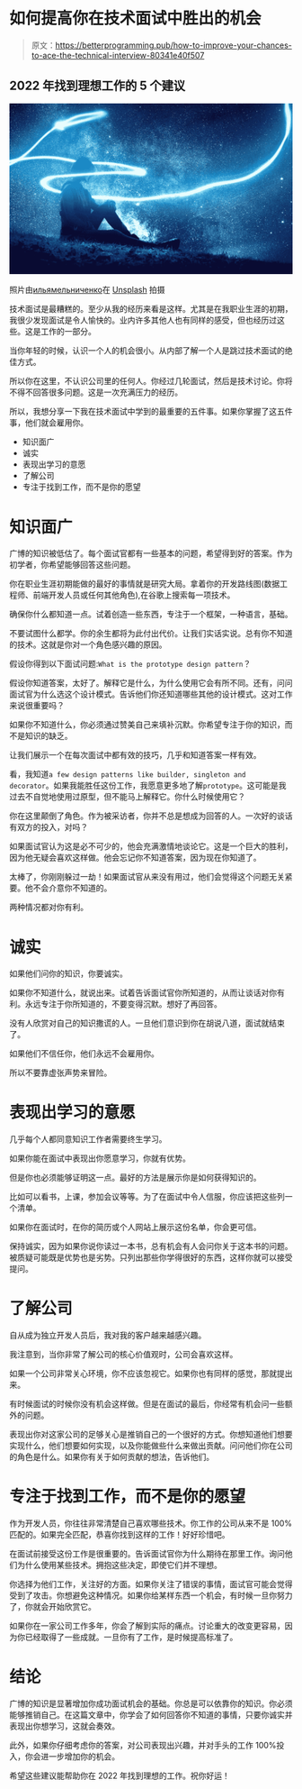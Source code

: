 # 如何提高你在技术面试中胜出的机会

> 原文：<https://betterprogramming.pub/how-to-improve-your-chances-to-ace-the-technical-interview-80341e40f507>

## 2022 年找到理想工作的 5 个建议

![](img/0f4acf757a90ee9d53daf45a17b917f7.png)

照片由[ильямельниченко](https://unsplash.com/@elliotm?utm_source=medium&utm_medium=referral)在 [Unsplash](https://unsplash.com?utm_source=medium&utm_medium=referral) 拍摄

技术面试是最糟糕的。至少从我的经历来看是这样。尤其是在我职业生涯的初期，我很少发现面试是令人愉快的。业内许多其他人也有同样的感受，但也经历过这些。这是工作的一部分。

当你年轻的时候，认识一个人的机会很小。从内部了解一个人是跳过技术面试的绝佳方式。

所以你在这里，不认识公司里的任何人。你经过几轮面试，然后是技术讨论。你将不得不回答很多问题。这是一次充满压力的经历。

所以，我想分享一下我在技术面试中学到的最重要的五件事。如果你掌握了这五件事，他们就会雇用你。

*   知识面广
*   诚实
*   表现出学习的意愿
*   了解公司
*   专注于找到工作，而不是你的愿望

# 知识面广

广博的知识被低估了。每个面试官都有一些基本的问题，希望得到好的答案。作为初学者，你希望能够回答这些问题。

你在职业生涯初期能做的最好的事情就是研究大局。拿着你的开发路线图(数据工程师、前端开发人员或任何其他角色),在谷歌上搜索每一项技术。

确保你什么都知道一点。试着创造一些东西，专注于一个框架，一种语言，基础。

不要试图什么都学。你的余生都将为此付出代价。让我们实话实说。总有你不知道的技术。这就是你对一个角色感兴趣的原因。

假设你得到以下面试问题:`What is the prototype design pattern`？

假设你知道答案，太好了。解释它是什么，为什么使用它会有所不同。还有，问问面试官为什么选这个设计模式。告诉他们你还知道哪些其他的设计模式。这对工作来说很重要吗？

如果你不知道什么，你必须通过赞美自己来填补沉默。你希望专注于你的知识，而不是知识的缺乏。

让我们展示一个在每次面试中都有效的技巧，几乎和知道答案一样有效。

看，我知道`a few design patterns like builder, singleton and decorator`。如果我能胜任这份工作，我愿意更多地了解`prototype`。这可能是我过去不自觉地使用过原型，但不能马上解释它。你什么时候使用它？

你在这里颠倒了角色。作为被采访者，你并不总是想成为回答的人。一次好的谈话有双方的投入，对吗？

如果面试官认为这是必不可少的，他会充满激情地谈论它。这是一个巨大的胜利，因为他无疑会喜欢这样做。他会忘记你不知道答案，因为现在你知道了。

太棒了，你刚刚躲过一劫！如果面试官从来没有用过，他们会觉得这个问题无关紧要。他不会介意你不知道的。

两种情况都对你有利。

# 诚实

如果他们问你的知识，你要诚实。

如果你不知道什么，就说出来。试着告诉面试官你所知道的，从而让谈话对你有利。永远专注于你所知道的，不要变得沉默。想好了再回答。

没有人欣赏对自己的知识撒谎的人。一旦他们意识到你在胡说八道，面试就结束了。

如果他们不信任你，他们永远不会雇用你。

所以不要靠虚张声势来冒险。

# 表现出学习的意愿

几乎每个人都同意知识工作者需要终生学习。

如果你能在面试中表现出你愿意学习，你就有优势。

但是你也必须能够证明这一点。最好的方法是展示你是如何获得知识的。

比如可以看书，上课，参加会议等等。为了在面试中令人信服，你应该把这些列一个清单。

如果你在面试时，在你的简历或个人网站上展示这份名单，你会更可信。

保持诚实，因为如果你说你读过一本书，总有机会有人会问你关于这本书的问题。被质疑可能既是优势也是劣势。只列出那些你学得很好的东西，这样你就可以接受提问。

# 了解公司

自从成为独立开发人员后，我对我的客户越来越感兴趣。

我注意到，当你非常了解公司的核心价值观时，公司会喜欢这样。

如果一个公司非常关心环境，你不应该忽视它。如果你也有同样的感觉，那就提出来。

有时候面试的时候你没有机会这样做。但是在面试的最后，你经常有机会问一些额外的问题。

表现出你对这家公司的足够关心是推销自己的一个很好的方式。你想知道他们想要实现什么，他们想要如何实现，以及你能做些什么来做出贡献。问问他们你在公司的角色是什么。如果你有关于如何贡献的想法，告诉他们。

# 专注于找到工作，而不是你的愿望

作为开发人员，你往往非常清楚自己喜欢哪些技术。你工作的公司从来不是 100%匹配的。如果完全匹配，恭喜你找到这样的工作！好好珍惜吧。

在面试前接受这份工作是很重要的。告诉面试官你为什么期待在那里工作。询问他们为什么使用某些技术。拥抱这些决定，即使它们并不理想。

你选择为他们工作，关注好的方面。如果你关注了错误的事情，面试官可能会觉得受到了攻击。你想避免这种情况。如果你给某样东西一个机会，有时候一旦你努力了，你就会开始欣赏它。

如果你在一家公司工作多年，你会了解到实际的痛点。讨论重大的改变更容易，因为你已经取得了一些成就。一旦你有了工作，是时候提高标准了。

# 结论

广博的知识是显著增加你成功面试机会的基础。你总是可以依靠你的知识。你必须能够推销自己。在这篇文章中，你学会了如何回答你不知道的事情，只要你诚实并表现出你想学习，这就会奏效。

此外，如果你仔细考虑你的答案，对公司表现出兴趣，并对手头的工作 100%投入，你会进一步增加你的机会。

希望这些建议能帮助你在 2022 年找到理想的工作。祝你好运！